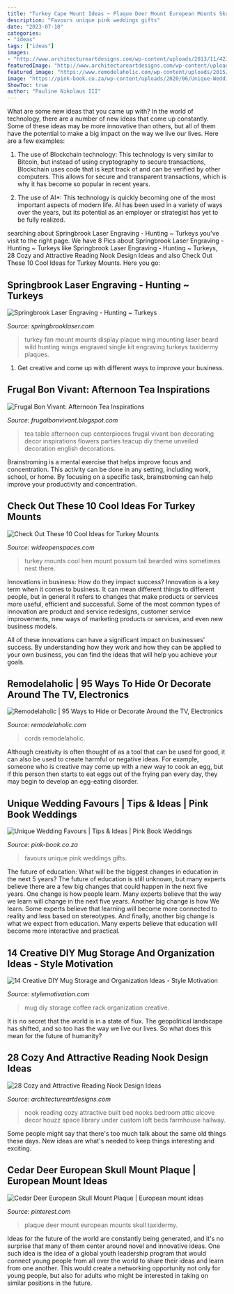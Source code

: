 ```yaml
---
title: "Turkey Cape Mount Ideas ~ Plaque Deer Mount European Mounts Skull Taxidermy"
description: "Favours unique pink weddings gifts"
date: "2023-07-10"
categories:
- "ideas"
tags: ["ideas"]
images:
- "http://www.architectureartdesigns.com/wp-content/uploads/2013/11/423.jpg"
featuredImage: "http://www.architectureartdesigns.com/wp-content/uploads/2013/11/423.jpg"
featured_image: "https://www.remodelaholic.com/wp-content/uploads/2015/06/symmetrical-canvases-around-the-television-on-a-stained-wood-plank-wall-Cape-27-Blog-600x600.jpg"
image: "https://pink-book.co.za/wp-content/uploads/2020/06/Unique-Wedding-Favours_0005.jpg"
ShowToc: true
author: "Pauline Nikolaus III"
---
```



What are some new ideas that you came up with?
In the world of technology, there are a number of new ideas that come up constantly. Some of these ideas may be more innovative than others, but all of them have the potential to make a big impact on the way we live our lives. Here are a few examples:
1. The use of Blockchain technology: This technology is very similar to Bitcoin, but instead of using cryptography to secure transactions, Blockchain uses code that is kept track of and can be verified by other computers. This allows for secure and transparent transactions, which is why it has become so popular in recent years.

2. The use of AI*: This technology is quickly becoming one of the most important aspects of modern life. AI has been used in a variety of ways over the years, but its potential as an employer or strategist has yet to be fully realized.

	

		
searching about Springbrook Laser Engraving - Hunting ~ Turkeys you've visit to the right page. We have 8 Pics about Springbrook Laser Engraving - Hunting ~ Turkeys like Springbrook Laser Engraving - Hunting ~ Turkeys, 28 Cozy and Attractive Reading Nook Design Ideas and also Check Out These 10 Cool Ideas for Turkey Mounts. Here you go:
		
    
## Springbrook Laser Engraving - Hunting ~ Turkeys

<img loading=lazy src="http://springbrooklaser.com/yahoo_site_admin/assets/images/0001.196122131_std.jpg" onerror="this.onerror=null;this.src='https://tse2.mm.bing.net/th?id=OIP.cPAPdaLc9Q_BHQXc46EY5AHaKO&amp;pid=15.1';" alt="Springbrook Laser Engraving - Hunting ~ Turkeys">

_Source: springbrooklaser.com_

>turkey fan mount mounts display plaque wing mounting laser beard wild hunting wings engraved single kit engraving turkeys taxidermy plaques. 

	

1. Get creative and come up with different ways to improve your business.

    
## Frugal Bon Vivant: Afternoon Tea Inspirations

<img loading=lazy src="http://4.bp.blogspot.com/_t0yR3VQQOpQ/TRE9vqdeiMI/AAAAAAAAADA/L7GTE-DTVJU/s1600/style_unveiled_wedding_tea_party_ideas.jpg" onerror="this.onerror=null;this.src='https://tse1.mm.bing.net/th?id=OIP.t40XlNgVrDoPGXVap1YQ_AHaLH&amp;pid=15.1';" alt="Frugal Bon Vivant: Afternoon Tea Inspirations">

_Source: frugalbonvivant.blogspot.com_

>tea table afternoon cup centerpieces frugal vivant bon decorating decor inspirations flowers parties teacup diy theme unveiled decoration english decorations. 

	

Brainstroming is a mental exercise that helps improve focus and concentration. This activity can be done in any setting, including work, school, or home. By focusing on a specific task, brainstroming can help improve your productivity and concentration.

    
## Check Out These 10 Cool Ideas For Turkey Mounts

<img loading=lazy src="http://cdn0.wideopenspaces.com/wp-content/uploads/2015/10/turkey-and-possum.jpg" onerror="this.onerror=null;this.src='https://tse2.mm.bing.net/th?id=OIP.Uiv8OZagxreLSU7VhPFMawHaJS&amp;pid=15.1';" alt="Check Out These 10 Cool Ideas for Turkey Mounts">

_Source: wideopenspaces.com_

>turkey mounts cool hen mount possum tail bearded wins sometimes nest there. 

	

Innovations in business: How do they impact success?
Innovation is a key term when it comes to business. It can mean different things to different people, but in general it refers to changes that make products or services more useful, efficient and successful.
Some of the most common types of innovation are product and service redesigns, customer service improvements, new ways of marketing products or services, and even new business models.

All of these innovations can have a significant impact on businesses' success. By understanding how they work and how they can be applied to your own business, you can find the ideas that will help you achieve your goals.

    
## Remodelaholic | 95 Ways To Hide Or Decorate Around The TV, Electronics

<img loading=lazy src="https://www.remodelaholic.com/wp-content/uploads/2015/06/symmetrical-canvases-around-the-television-on-a-stained-wood-plank-wall-Cape-27-Blog-600x600.jpg" onerror="this.onerror=null;this.src='https://tse4.mm.bing.net/th?id=OIP.QqdG4vCy2z1MhCJ7RGuJnAHaHa&amp;pid=15.1';" alt="Remodelaholic | 95 Ways to Hide or Decorate Around the TV, Electronics">

_Source: remodelaholic.com_

>cords remodelaholic. 

	

Although creativity is often thought of as a tool that can be used for good, it can also be used to create harmful or negative ideas. For example, someone who is creative may come up with a new way to cook an egg, but if this person then starts to eat eggs out of the frying pan every day, they may begin to develop an egg-eating disorder.

    
## Unique Wedding Favours | Tips &amp; Ideas | Pink Book Weddings

<img loading=lazy src="https://pink-book.co.za/wp-content/uploads/2020/06/Unique-Wedding-Favours_0005.jpg" onerror="this.onerror=null;this.src='https://tse3.mm.bing.net/th?id=OIP.6nQM0lyTrX1NIkmOH8hwPwHaKv&amp;pid=15.1';" alt="Unique Wedding Favours | Tips &amp; Ideas | Pink Book Weddings">

_Source: pink-book.co.za_

>favours unique pink weddings gifts. 

	

The future of education: What will be the biggest changes in education in the next 5 years?
The future of education is still unknown, but many experts believe there are a few big changes that could happen in the next five years. 
One change is how people learn. Many experts believe that the way we learn will change in the next five years. 
Another big change is how We learn. Some experts believe that learning will become more connected to reality and less based on stereotypes. 
And finally, another big change is what we expect from education. Many experts believe that education will become more interactive and practical.

    
## 14 Creative DIY Mug Storage And Organization Ideas - Style Motivation

<img loading=lazy src="https://homebnc.com/homeimg/2017/04/09-coffee-mug-holders-homebnc.jpg" onerror="this.onerror=null;this.src='https://tse3.mm.bing.net/th?id=OIP.VoSi6_E3JDfs-MYsl2edowHaLG&amp;pid=15.1';" alt="14 Creative DIY Mug Storage and Organization Ideas - Style Motivation">

_Source: stylemotivation.com_

>mug diy storage coffee rack organization creative. 

	

It is no secret that the world is in a state of flux. The geopolitical landscape has shifted, and so too has the way we live our lives. So what does this mean for the future of humanity? 

    
## 28 Cozy And Attractive Reading Nook Design Ideas

<img loading=lazy src="http://www.architectureartdesigns.com/wp-content/uploads/2013/11/423.jpg" onerror="this.onerror=null;this.src='https://tse2.mm.bing.net/th?id=OIP.zY4UN1i6IkbVfls-mG8odgAAAA&amp;pid=15.1';" alt="28 Cozy and Attractive Reading Nook Design Ideas">

_Source: architectureartdesigns.com_

>nook reading cozy attractive built bed nooks bedroom attic alcove decor houzz space library under custom loft beds farmhouse hallway. 

	

Some people might say that there's too much talk about the same old things these days. New ideas are what's needed to keep things interesting and exciting.

    
## Cedar Deer European Skull Mount Plaque | European Mount Ideas

<img loading=lazy src="https://i.pinimg.com/originals/ea/23/36/ea23367d5d83199ea38aabd2ed8c2747.jpg" onerror="this.onerror=null;this.src='https://tse3.mm.bing.net/th?id=OIP.VHwEyUJUD5aS9LXe-NzgpAHaLM&amp;pid=15.1';" alt="Cedar Deer European Skull Mount Plaque | European mount ideas">

_Source: pinterest.com_

>plaque deer mount european mounts skull taxidermy. 

	

Ideas for the future of the world are constantly being generated, and it's no surprise that many of them center around novel and innovative ideas. One such idea is the idea of a global youth leadership program that would connect young people from all over the world to share their ideas and learn from one another. This would create a networking opportunity not only for young people, but also for adults who might be interested in taking on similar positions in the future.

